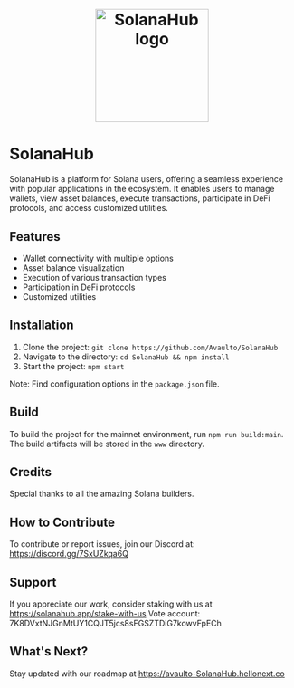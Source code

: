 <h1 align="center">
  <br>
   <img width="200" src="https://raw.githubusercontent.com/Avaulto/SolanaHub/master/src/assets/images/logo.svg" alt="SolanaHub logo"/>
  <br>
</h1>

# SolanaHub
SolanaHub is a platform for Solana users, offering a seamless experience with popular applications in the ecosystem. It enables users to manage wallets, view asset balances, execute transactions, participate in DeFi protocols, and access customized utilities.

## Features
- Wallet connectivity with multiple options
- Asset balance visualization
- Execution of various transaction types
- Participation in DeFi protocols
- Customized utilities

## Installation
1. Clone the project: `git clone https://github.com/Avaulto/SolanaHub`
2. Navigate to the directory: `cd SolanaHub && npm install`
3. Start the project: `npm start`

Note: Find configuration options in the `package.json` file.

## Build
To build the project for the mainnet environment, run `npm run build:main`. The build artifacts will be stored in the `www` directory.

## Credits
Special thanks to all the amazing Solana builders.

## How to Contribute
To contribute or report issues, join our Discord at: https://discord.gg/7SxUZkqa6Q

## Support
If you appreciate our work, consider staking with us at https://solanahub.app/stake-with-us 
Vote account: 7K8DVxtNJGnMtUY1CQJT5jcs8sFGSZTDiG7kowvFpECh

## What's Next?
Stay updated with our roadmap at https://avaulto-SolanaHub.hellonext.co
